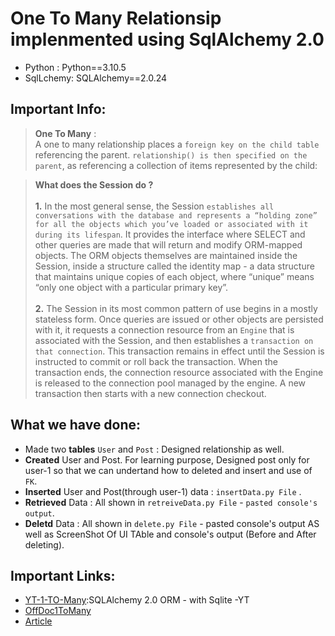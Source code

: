 # One To Many Relationsip implenmented using SqlAlchemy 2.0
- Python : Python==3.10.5
- SqlLchemy: SQLAlchemy==2.0.24


## Important Info:
> **One To Many** : </br> A one to many relationship places a `foreign key on the child table` referencing the parent. `relationship() is then specified on the parent`, as referencing a collection of items represented by the child:


> **What does the Session do ?** <br></br>**1.** In the most general sense, the Session `establishes all conversations with the database and represents a “holding zone” for all the objects which you’ve loaded or associated with it during its lifespan`. It provides the interface where SELECT and other queries are made that will return and modify ORM-mapped objects. The ORM objects themselves are maintained inside the Session, inside a structure called the identity map - a data structure that maintains unique copies of each object, where “unique” means “only one object with a particular primary key”. </br> </br> **2.** The Session in its most common pattern of use begins in a mostly stateless form. Once queries are issued or other objects are persisted with it, it requests a connection resource from an `Engine` that is associated with the Session, and then establishes a `transaction on that connection`. This transaction remains in effect until the Session is instructed to commit or roll back the transaction. When the transaction ends, the connection resource associated with the Engine is released to the connection pool managed by the engine. A new transaction then starts with a new connection checkout.

## What we have done:
- Made two **tables** `User` and `Post` : Designed relationship as well. 
- **Created** User and Post. For learning purpose, Designed post only for user-1 so that we can undertand how to deleted and insert and use of `FK`.
- **Inserted** User and Post(through user-1) data :  `insertData.py File` .
- **Retrieved** Data : All shown in `retreiveData.py File` - `pasted console's output`.
- **Deletd** Data : All shown in `delete.py File` - pasted console's output AS well as ScreenShot Of UI TAble and console's output (Before and After deleting).

## Important Links:

- [YT-1-TO-Many](https://www.youtube.com/watch?v=cc0xt9uuKQo&t=396s):SQLAlchemy 2.0 ORM - with Sqlite -YT
- [OffDoc1ToMany](https://docs.sqlalchemy.org/en/20/orm/basic_relationships.html)
- [Article](https://www.digitalocean.com/community/tutorials/how-to-use-one-to-many-database-relationships-with-flask-sqlalchemy)
